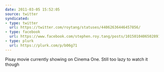 ```yaml
---
date: 2011-03-05 15:52:05
source: twitter
syndicated:
- type: twitter
  url: https://twitter.com/roytang/statuses/44062636446457856/
- type: facebook
  url: https://www.facebook.com/stephen.roy.tang/posts/10150104065028912
- type: plurk
  url: https://plurk.com/p/b06g71
---
```


Pisay movie currently showing on Cinema One. Still too lazy to watch it though